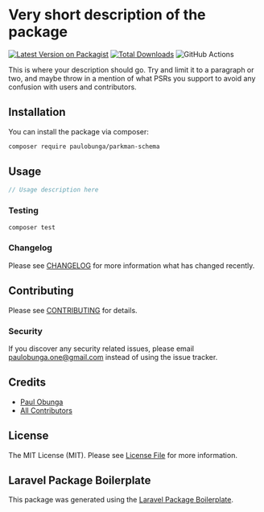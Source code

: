 # Very short description of the package

[![Latest Version on Packagist](https://img.shields.io/packagist/v/paulobunga/parkman-schema.svg?style=flat-square)](https://packagist.org/packages/paulobunga/parkman-schema)
[![Total Downloads](https://img.shields.io/packagist/dt/paulobunga/parkman-schema.svg?style=flat-square)](https://packagist.org/packages/paulobunga/parkman-schema)
![GitHub Actions](https://github.com/paulobunga/parkman-schema/actions/workflows/main.yml/badge.svg)

This is where your description should go. Try and limit it to a paragraph or two, and maybe throw in a mention of what PSRs you support to avoid any confusion with users and contributors.

## Installation

You can install the package via composer:

```bash
composer require paulobunga/parkman-schema
```

## Usage

```php
// Usage description here
```

### Testing

```bash
composer test
```

### Changelog

Please see [CHANGELOG](CHANGELOG.md) for more information what has changed recently.

## Contributing

Please see [CONTRIBUTING](CONTRIBUTING.md) for details.

### Security

If you discover any security related issues, please email paulobunga.one@gmail.com instead of using the issue tracker.

## Credits

-   [Paul Obunga](https://github.com/paulobunga)
-   [All Contributors](../../contributors)

## License

The MIT License (MIT). Please see [License File](LICENSE.md) for more information.

## Laravel Package Boilerplate

This package was generated using the [Laravel Package Boilerplate](https://laravelpackageboilerplate.com).
